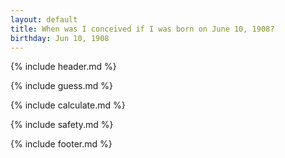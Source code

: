 ```yaml
---
layout: default
title: When was I conceived if I was born on June 10, 1908?
birthday: Jun 10, 1908
---
```


{% include header.md %}

{% include guess.md %}

{% include calculate.md %}

{% include safety.md %}

{% include footer.md %}



